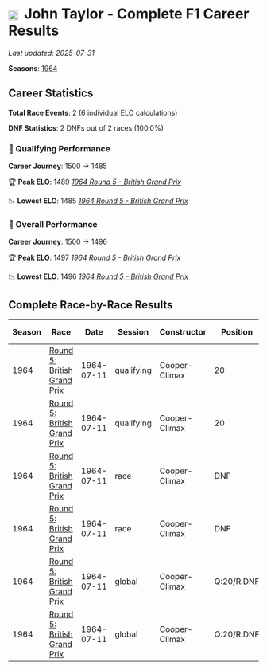 # <img src="https://upload.wikimedia.org/wikipedia/commons/thumb/8/83/Flag_of_the_United_Kingdom_%283-5%29.svg/512px-Flag_of_the_United_Kingdom_%283-5%29.svg.png?20250726143817" alt="United Kingdom" width="20" height="auto" style="vertical-align: middle; margin-right: 5px;" onerror="this.outerHTML='🇬🇧'; this.style.marginRight='5px';"/> John Taylor - Complete F1 Career Results

*Last updated: 2025-07-31*

**Seasons**: [1964](../seasons/1964-season-report)

## Career Statistics

**Total Race Events**: 2 (6 individual ELO calculations)

**DNF Statistics**: 2 DNFs out of 2 races (100.0%)

### 🏁 Qualifying Performance
**Career Journey**: 1500 → 1485

🏆 **Peak ELO**: 1489
   *[1964 Round 5 - British Grand Prix](../seasons/1964-season-report#round-5-british-grand-prix)*

📉 **Lowest ELO**: 1485
   *[1964 Round 5 - British Grand Prix](../seasons/1964-season-report#round-5-british-grand-prix)*

### 🌟 Overall Performance
**Career Journey**: 1500 → 1496

🏆 **Peak ELO**: 1497
   *[1964 Round 5 - British Grand Prix](../seasons/1964-season-report#round-5-british-grand-prix)*

📉 **Lowest ELO**: 1496
   *[1964 Round 5 - British Grand Prix](../seasons/1964-season-report#round-5-british-grand-prix)*


## Complete Race-by-Race Results

| Season | Race | Date | Session | Constructor | Position | Starting ELO | ELO Change | Final ELO | Teammate |
|--------|------|------|---------|-------------|----------|--------------|------------|-----------|----------|
| 1964 | [Round 5: British Grand Prix](../seasons/1964-season-report#round-5-british-grand-prix) | 1964-07-11 | qualifying | Cooper-Climax | 20 | 1500 | -11 | 1489 | [<img src="https://upload.wikimedia.org/wikipedia/commons/a/a4/Flag_of_the_United_States.svg" alt="United States" width="20" height="auto" style="vertical-align: middle; margin-right: 5px;" onerror="this.outerHTML='🇺🇸'; this.style.marginRight='5px';"/> Phil Hill](phil-hill) |
| 1964 | [Round 5: British Grand Prix](../seasons/1964-season-report#round-5-british-grand-prix) | 1964-07-11 | qualifying | Cooper-Climax | 20 | 1489 | -4 | 1485 | [<img src="https://upload.wikimedia.org/wikipedia/commons/3/3e/Flag_of_New_Zealand.svg" alt="New Zealand" width="20" height="auto" style="vertical-align: middle; margin-right: 5px;" onerror="this.outerHTML='🇳🇿'; this.style.marginRight='5px';"/> Bruce McLaren](bruce-mclaren) |
| 1964 | [Round 5: British Grand Prix](../seasons/1964-season-report#round-5-british-grand-prix) | 1964-07-11 | race | Cooper-Climax | DNF | 1500 | N/A | 1500 | [<img src="https://upload.wikimedia.org/wikipedia/commons/a/a4/Flag_of_the_United_States.svg" alt="United States" width="20" height="auto" style="vertical-align: middle; margin-right: 5px;" onerror="this.outerHTML='🇺🇸'; this.style.marginRight='5px';"/> Phil Hill](phil-hill) |
| 1964 | [Round 5: British Grand Prix](../seasons/1964-season-report#round-5-british-grand-prix) | 1964-07-11 | race | Cooper-Climax | DNF | 1500 | N/A | 1500 | [<img src="https://upload.wikimedia.org/wikipedia/commons/3/3e/Flag_of_New_Zealand.svg" alt="New Zealand" width="20" height="auto" style="vertical-align: middle; margin-right: 5px;" onerror="this.outerHTML='🇳🇿'; this.style.marginRight='5px';"/> Bruce McLaren](bruce-mclaren) |
| 1964 | [Round 5: British Grand Prix](../seasons/1964-season-report#round-5-british-grand-prix) | 1964-07-11 | global | Cooper-Climax | Q:20/R:DNF | 1500 | -3 | 1497 | [<img src="https://upload.wikimedia.org/wikipedia/commons/a/a4/Flag_of_the_United_States.svg" alt="United States" width="20" height="auto" style="vertical-align: middle; margin-right: 5px;" onerror="this.outerHTML='🇺🇸'; this.style.marginRight='5px';"/> Phil Hill](phil-hill) |
| 1964 | [Round 5: British Grand Prix](../seasons/1964-season-report#round-5-british-grand-prix) | 1964-07-11 | global | Cooper-Climax | Q:20/R:DNF | 1497 | -1 | 1496 | [<img src="https://upload.wikimedia.org/wikipedia/commons/3/3e/Flag_of_New_Zealand.svg" alt="New Zealand" width="20" height="auto" style="vertical-align: middle; margin-right: 5px;" onerror="this.outerHTML='🇳🇿'; this.style.marginRight='5px';"/> Bruce McLaren](bruce-mclaren) |
